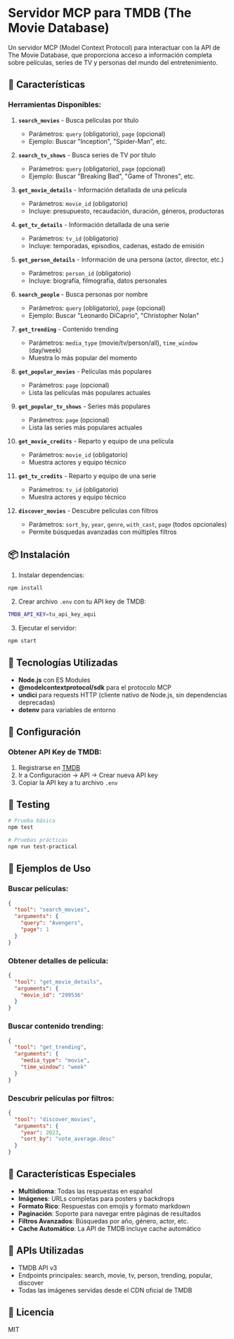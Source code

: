 # Servidor MCP para TMDB (The Movie Database)

Un servidor MCP (Model Context Protocol) para interactuar con la API de The Movie Database, que proporciona acceso a información completa sobre películas, series de TV y personas del mundo del entretenimiento.

## 🚀 Características

### Herramientas Disponibles:

1. **`search_movies`** - Busca películas por título
   - Parámetros: `query` (obligatorio), `page` (opcional)
   - Ejemplo: Buscar "Inception", "Spider-Man", etc.

2. **`search_tv_shows`** - Busca series de TV por título
   - Parámetros: `query` (obligatorio), `page` (opcional)
   - Ejemplo: Buscar "Breaking Bad", "Game of Thrones", etc.

3. **`get_movie_details`** - Información detallada de una película
   - Parámetros: `movie_id` (obligatorio)
   - Incluye: presupuesto, recaudación, duración, géneros, productoras

4. **`get_tv_details`** - Información detallada de una serie
   - Parámetros: `tv_id` (obligatorio)
   - Incluye: temporadas, episodios, cadenas, estado de emisión

5. **`get_person_details`** - Información de una persona (actor, director, etc.)
   - Parámetros: `person_id` (obligatorio)
   - Incluye: biografía, filmografía, datos personales

6. **`search_people`** - Busca personas por nombre
   - Parámetros: `query` (obligatorio), `page` (opcional)
   - Ejemplo: Buscar "Leonardo DiCaprio", "Christopher Nolan"

7. **`get_trending`** - Contenido trending
   - Parámetros: `media_type` (movie/tv/person/all), `time_window` (day/week)
   - Muestra lo más popular del momento

8. **`get_popular_movies`** - Películas más populares
   - Parámetros: `page` (opcional)
   - Lista las películas más populares actuales

9. **`get_popular_tv_shows`** - Series más populares
   - Parámetros: `page` (opcional)
   - Lista las series más populares actuales

10. **`get_movie_credits`** - Reparto y equipo de una película
    - Parámetros: `movie_id` (obligatorio)
    - Muestra actores y equipo técnico

11. **`get_tv_credits`** - Reparto y equipo de una serie
    - Parámetros: `tv_id` (obligatorio)
    - Muestra actores y equipo técnico

12. **`discover_movies`** - Descubre películas con filtros
    - Parámetros: `sort_by`, `year`, `genre`, `with_cast`, `page` (todos opcionales)
    - Permite búsquedas avanzadas con múltiples filtros

## 📦 Instalación

1. Instalar dependencias:
```bash
npm install
```

2. Crear archivo `.env` con tu API key de TMDB:
```bash
TMDB_API_KEY=tu_api_key_aqui
```

3. Ejecutar el servidor:
```bash
npm start
```

## 🔧 Tecnologías Utilizadas

- **Node.js** con ES Modules
- **@modelcontextprotocol/sdk** para el protocolo MCP
- **undici** para requests HTTP (cliente nativo de Node.js, sin dependencias deprecadas)
- **dotenv** para variables de entorno

## 🔧 Configuración

### Obtener API Key de TMDB:
1. Registrarse en [TMDB](https://www.themoviedb.org/)
2. Ir a Configuración → API → Crear nueva API key
3. Copiar la API key a tu archivo `.env`

## 🧪 Testing

```bash
# Prueba básica
npm test

# Pruebas prácticas
npm run test-practical
```

## 📝 Ejemplos de Uso

### Buscar películas:
```json
{
  "tool": "search_movies",
  "arguments": {
    "query": "Avengers",
    "page": 1
  }
}
```

### Obtener detalles de película:
```json
{
  "tool": "get_movie_details",
  "arguments": {
    "movie_id": "299536"
  }
}
```

### Buscar contenido trending:
```json
{
  "tool": "get_trending",
  "arguments": {
    "media_type": "movie",
    "time_window": "week"
  }
}
```

### Descubrir películas por filtros:
```json
{
  "tool": "discover_movies",
  "arguments": {
    "year": 2023,
    "sort_by": "vote_average.desc"
  }
}
```

## 🌟 Características Especiales

- **Multiidioma**: Todas las respuestas en español
- **Imágenes**: URLs completas para posters y backdrops
- **Formato Rico**: Respuestas con emojis y formato markdown
- **Paginación**: Soporte para navegar entre páginas de resultados
- **Filtros Avanzados**: Búsquedas por año, género, actor, etc.
- **Cache Automático**: La API de TMDB incluye cache automático

## 🔗 APIs Utilizadas

- TMDB API v3
- Endpoints principales: search, movie, tv, person, trending, popular, discover
- Todas las imágenes servidas desde el CDN oficial de TMDB

## 📄 Licencia

MIT
